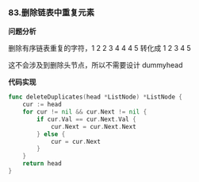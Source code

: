 ### 83.删除链表中重复元素

**问题分析**

删除有序链表重复的字符，1 2 2 3 4 4 4 5 转化成 1 2 3 4 5 

这不会涉及到删除头节点，所以不需要设计 dummyhead

**代码实现**

```go
func deleteDuplicates(head *ListNode) *ListNode {
	cur := head
	for cur != nil && cur.Next != nil {
		if cur.Val == cur.Next.Val {
			cur.Next = cur.Next.Next
		} else {
			cur = cur.Next
		}
	}
	return head
}
```

